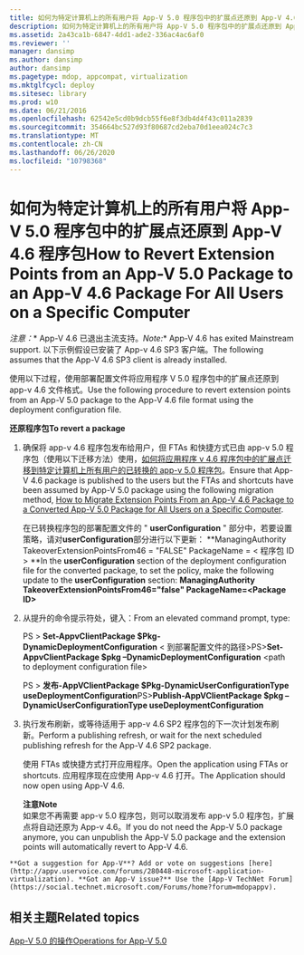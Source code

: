 ```yaml
---
title: 如何为特定计算机上的所有用户将 App-V 5.0 程序包中的扩展点还原到 App-V 4.6 程序包
description: 如何为特定计算机上的所有用户将 App-V 5.0 程序包中的扩展点还原到 App-V 4.6 程序包
ms.assetid: 2a43ca1b-6847-4dd1-ade2-336ac4ac6af0
ms.reviewer: ''
manager: dansimp
ms.author: dansimp
author: dansimp
ms.pagetype: mdop, appcompat, virtualization
ms.mktglfcycl: deploy
ms.sitesec: library
ms.prod: w10
ms.date: 06/21/2016
ms.openlocfilehash: 62542e5cd0b9dcb55f6e8f3db4d4f43c011a2839
ms.sourcegitcommit: 354664bc527d93f80687cd2eba70d1eea024c7c3
ms.translationtype: MT
ms.contentlocale: zh-CN
ms.lasthandoff: 06/26/2020
ms.locfileid: "10798368"
---
```

# <span data-ttu-id="d3ff6-103">如何为特定计算机上的所有用户将 App-V 5.0 程序包中的扩展点还原到 App-V 4.6 程序包</span><span class="sxs-lookup"><span data-stu-id="d3ff6-103">How to Revert Extension Points from an App-V 5.0 Package to an App-V 4.6 Package For All Users on a Specific Computer</span></span>

<span data-ttu-id="d3ff6-104">*注意：*\* App-V 4.6 已退出主流支持。</span><span class="sxs-lookup"><span data-stu-id="d3ff6-104">*Note:*\* App-V 4.6 has exited Mainstream support.</span></span> <span data-ttu-id="d3ff6-105">以下示例假设已安装了 App-v 4.6 SP3 客户端。</span><span class="sxs-lookup"><span data-stu-id="d3ff6-105">The following assumes that the App-V 4.6 SP3 client is already installed.</span></span>

<span data-ttu-id="d3ff6-106">使用以下过程，使用部署配置文件将应用程序 V 5.0 程序包中的扩展点还原到 app-v 4.6 文件格式。</span><span class="sxs-lookup"><span data-stu-id="d3ff6-106">Use the following procedure to revert extension points from an App-V 5.0 package to the App-V 4.6 file format using the deployment configuration file.</span></span>

**<span data-ttu-id="d3ff6-107">还原程序包</span><span class="sxs-lookup"><span data-stu-id="d3ff6-107">To revert a package</span></span>**

1.  <span data-ttu-id="d3ff6-108">确保将 app-v 4.6 程序包发布给用户，但 FTAs 和快捷方式已由 app-v 5.0 程序包（使用以下迁移方法）使用，[如何将应用程序 v 4.6 程序包中的扩展点迁移到特定计算机上所有用户的已转换的 app-v 5.0 程序包](how-to-migrate-extension-points-from-an-app-v-46-package-to-a-converted-app-v-50-package-for-all-users-on-a-specific-computer.md)。</span><span class="sxs-lookup"><span data-stu-id="d3ff6-108">Ensure that App-V 4.6 package is published to the users but the FTAs and shortcuts have been assumed by App-V 5.0 package using the following migration method, [How to Migrate Extension Points From an App-V 4.6 Package to a Converted App-V 5.0 Package for All Users on a Specific Computer](how-to-migrate-extension-points-from-an-app-v-46-package-to-a-converted-app-v-50-package-for-all-users-on-a-specific-computer.md).</span></span>

    <span data-ttu-id="d3ff6-109">在已转换程序包的部署配置文件的 " **userConfiguration** " 部分中，若要设置策略，请对**userConfiguration**部分进行以下更新： \*\*ManagingAuthority TakeoverExtensionPointsFrom46 = "FALSE" PackageName = &lt; 程序包 ID &gt; \*\*</span><span class="sxs-lookup"><span data-stu-id="d3ff6-109">In the **userConfiguration** section of the deployment configuration file for the converted package, to set the policy, make the following update to the **userConfiguration** section: **ManagingAuthority TakeoverExtensionPointsFrom46="false" PackageName=&lt;Package ID&gt;**</span></span>

2.  <span data-ttu-id="d3ff6-110">从提升的命令提示符处，键入：</span><span class="sxs-lookup"><span data-stu-id="d3ff6-110">From an elevated command prompt, type:</span></span>

    <span data-ttu-id="d3ff6-111">PS &gt; **Set-AppvClientPackage $Pkg-DynamicDeploymentConfiguration** &lt; 到部署配置文件的路径&gt;</span><span class="sxs-lookup"><span data-stu-id="d3ff6-111">PS&gt;**Set-AppvClientPackage $pkg –DynamicDeploymentConfiguration** &lt;path to deployment configuration file&gt;</span></span>

    <span data-ttu-id="d3ff6-112">PS &gt; **发布-AppVClientPackage $Pkg-DynamicUserConfigurationType useDeploymentConfiguration**</span><span class="sxs-lookup"><span data-stu-id="d3ff6-112">PS&gt;**Publish-AppVClientPackage $pkg –DynamicUserConfigurationType useDeploymentConfiguration**</span></span>

3.  <span data-ttu-id="d3ff6-113">执行发布刷新，或等待适用于 app-v 4.6 SP2 程序包的下一次计划发布刷新。</span><span class="sxs-lookup"><span data-stu-id="d3ff6-113">Perform a publishing refresh, or wait for the next scheduled publishing refresh for the App-V 4.6 SP2 package.</span></span>

    <span data-ttu-id="d3ff6-114">使用 FTAs 或快捷方式打开应用程序。</span><span class="sxs-lookup"><span data-stu-id="d3ff6-114">Open the application using FTAs or shortcuts.</span></span> <span data-ttu-id="d3ff6-115">应用程序现在应使用 App-v 4.6 打开。</span><span class="sxs-lookup"><span data-stu-id="d3ff6-115">The Application should now open using App-V 4.6.</span></span>

    **<span data-ttu-id="d3ff6-116">注意</span><span class="sxs-lookup"><span data-stu-id="d3ff6-116">Note</span></span>**  
    <span data-ttu-id="d3ff6-117">如果您不再需要 app-v 5.0 程序包，则可以取消发布 app-v 5.0 程序包，扩展点将自动还原为 App-v 4.6。</span><span class="sxs-lookup"><span data-stu-id="d3ff6-117">If you do not need the App-V 5.0 package anymore, you can unpublish the App-V 5.0 package and the extension points will automatically revert to App-V 4.6.</span></span>



~~~
**Got a suggestion for App-V**? Add or vote on suggestions [here](http://appv.uservoice.com/forums/280448-microsoft-application-virtualization). **Got an App-V issue?** Use the [App-V TechNet Forum](https://social.technet.microsoft.com/Forums/home?forum=mdopappv).
~~~

## <span data-ttu-id="d3ff6-118">相关主题</span><span class="sxs-lookup"><span data-stu-id="d3ff6-118">Related topics</span></span>


[<span data-ttu-id="d3ff6-119">App-V 5.0 的操作</span><span class="sxs-lookup"><span data-stu-id="d3ff6-119">Operations for App-V 5.0</span></span>](operations-for-app-v-50.md)









